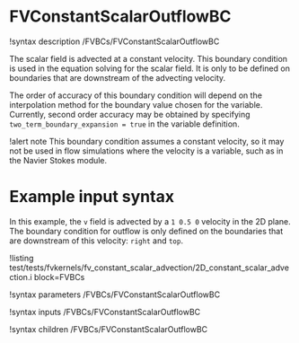 # FVConstantScalarOutflowBC

!syntax description /FVBCs/FVConstantScalarOutflowBC

The scalar field is advected at a constant velocity. This boundary condition is used
in the equation solving for the scalar field. It is only to be defined on boundaries
that are downstream of the advecting velocity.

The order of accuracy of this boundary condition will depend on the interpolation method
for the boundary value chosen for the variable. Currently, second order accuracy may
be obtained by specifying `two_term_boundary_expansion = true` in the variable definition.

!alert note
This boundary condition assumes a constant velocity, so it may not be used in flow simulations
where the velocity is a variable, such as in the Navier Stokes module.

# Example input syntax

In this example, the `v` field is advected by a `1 0.5 0` velocity in the 2D plane. The
boundary condition for outflow is only defined on the boundaries that are downstream of
this velocity: `right` and `top`.

!listing test/tests/fvkernels/fv_constant_scalar_advection/2D_constant_scalar_advection.i block=FVBCs

!syntax parameters /FVBCs/FVConstantScalarOutflowBC

!syntax inputs /FVBCs/FVConstantScalarOutflowBC

!syntax children /FVBCs/FVConstantScalarOutflowBC
